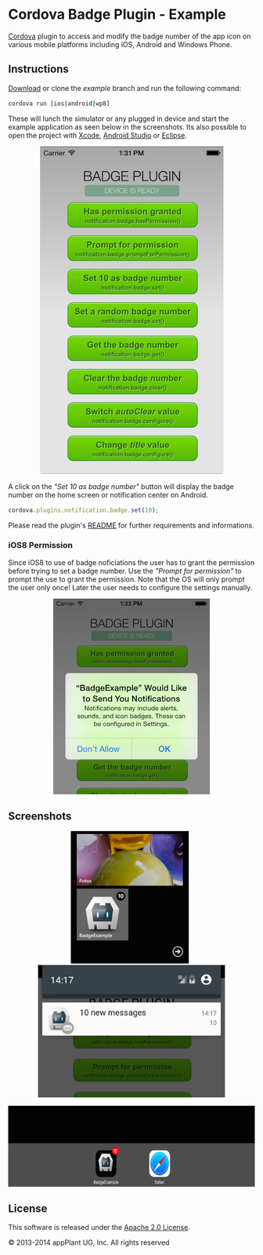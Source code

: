 
Cordova Badge Plugin - Example
==============================

[Cordova][cordova] plugin to access and modify the badge number of the app icon on various mobile platforms including iOS, Android and Windows Phone.

## Instructions
[Download][zip] or clone the _example_ branch and run the following command:

```bash
cordova run [ios|android|wp8]
```

These will lunch the simulator or any plugged in device and start the example application as seen below in the screenshots. Its also possible to open the project with [Xcode][xcode], [Android Studio][studio] or [Eclipse][eclipse].

<p align="center">
    <img src="images/overview.tiff"></img>
</p>

A click on the _"Set 10 as badge number"_ button will display the badge number on the home screen or notification center on Android.

```javascript
cordova.plugins.notification.badge.set(10);
```

Please read the plugin's [README][readme] for further requirements and informations.

### iOS8 Permission
Since iOS8 to use of badge noficiations the user has to grant the permission before trying to set a badge number. Use the _"Prompt for permission"_ to prompt the use to grant the permission. Note that the OS will only prompt the user only once! Later the user needs to configure the settings manually.

<p align="center">
    <img src="images/permission.tiff"></img>
</p>


## Screenshots

<p align="center">
    <img height="270px" src="images/wp8.png"></img>
    &nbsp;
    <img height="270px" src="images/android.tiff"></img>
</p>
<p align="center">
    <img height="165px" src="images/ios.tiff"></img>
</p>


## License

This software is released under the [Apache 2.0 License][apache2_license].

© 2013-2014 appPlant UG, Inc. All rights reserved


[cordova]: https://cordova.apache.org
[readme]: https://github.com/katzer/cordova-plugin-badge/blob/master/README.md
[zip]: https://github.com/katzer/cordova-plugin-badge/archive/master.zip
[xcode]: https://developer.apple.com/xcode/
[studio]: https://developer.android.com/sdk/installing/studio.html
[eclipse]: https://developer.android.com/sdk/index.html
[apache2_license]: http://opensource.org/licenses/Apache-2.0
